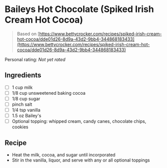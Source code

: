 # Baileys Hot Chocolate (Spiked Irish Cream Hot Cocoa)

> Based on [https://www.bettycrocker.com/recipes/spiked-irish-cream-hot-cocoa/dde01d26-8d9a-43d2-9bb4-344868183433](https://www.bettycrocker.com/recipes/spiked-irish-cream-hot-cocoa/dde01d26-8d9a-43d2-9bb4-344868183433)

<!-- {cts} rating=0; (User can specify rating on scale of 1-5) -->

Personal rating: *Not yet rated*

<!-- {cte} -->

<!-- {cts} name_image=None; (User can specify image name) -->

<!-- TODO: Capture image -->

<!-- {cte} -->

## Ingredients

* [ ] 1 cup milk
* [ ] 1/8 cup unsweetened baking cocoa
* [ ] 1/8 cup sugar
* [ ] pinch salt
* [ ] 1/4 tsp vanilla
* [ ] 1.5 oz Bailey's
* [ ] Optional topping: whipped cream, candy canes, chocolate chips, cookies

## Recipe

* Heat the milk, cocoa, and sugar until incorporated
* Stir in the vanilla, liquor, and serve with any or all optional toppings
